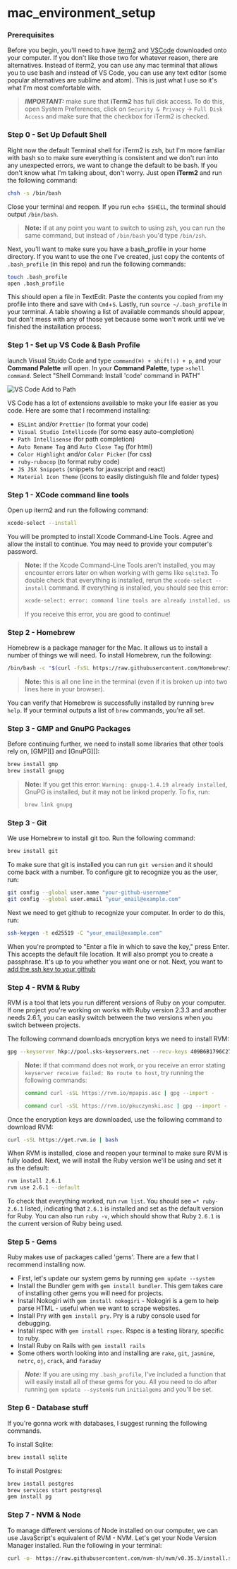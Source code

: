 # mac_environment_setup

### Prerequisites

Before you begin, you'll need to have [iterm2](https://iterm2.com/downloads.html) and 
[VSCode](https://code.visualstudio.com/download) downloaded onto your computer. If you don't 
like those two for whatever reason, there are alternatives. Instead of iterm2, you can use any 
mac terminal that allows you to use bash and instead of VS Code, you can use any text editor 
(some popular alternatives are sublime and atom). This is just what I use so it's what I'm 
most comfortable with.

> ***IMPORTANT:*** make sure that **iTerm2** has full disk access. To do this, open System
> Preferences, click on `Security & Privacy` -> `Full Disk Access` and make sure that the
> checkbox for iTerm2 is checked.

### Step 0 - Set Up Default Shell

Right now the default Terminal shell for iTerm2 is zsh, but I'm more familiar with bash so to 
make sure everything is consistent and we don't run into any unexpected errors, we want to change 
the default to be bash. If you don't know what I'm talking about, don't worry. Just open 
**iTerm2** and run the following command:
```sh
chsh -s /bin/bash
```
Close your terminal and reopen. If you run `echo $SHELL`, the terminal should
output `/bin/bash`.

> **Note:** if at any point you want to switch to using zsh, you can run the same command, but instead 
> of `/bin/bash` you'd type `/bin/zsh`.

Next, you'll want to make sure you have a bash_profile in your home directory. If you want to 
use the one I've created, just copy the contents of `.bash_profile` (in this repo) and run the 
following commands:
```sh
touch .bash_profile
open .bash_profile
```

This should open a file in TextEdit. Paste the contents you copied from my profile into there and
save with `Cmd`+`S`. Lastly, run `source ~/.bash_profile` in your terminal. A table showing a list
of available commands should appear, but don't mess with any of those yet because some won't work until
we've finished the installation process.

### Step 1 - Set up VS Code & Bash Profile

launch Visual Stuido Code and type `command(⌘) + shift(⇧) + p`, and your **Command Palette** 
will open. In your **Command Palette**, type `>shell command`. Select "Shell Command: Install
'code' command in PATH"

![VS Code Add to Path](https://curriculum-content.s3.amazonaws.com/onboarding/vscode%20path.png)

VS Code has a lot of extensions available to make your life easier as you code. Here are some that I
recommend installing:
* `ESLint` and/or `Prettier` (to format your code)
* `Visual Studio Intellicode` (for some easy auto-completion)
* `Path Intellisense` (for path completion)
* `Auto Rename Tag` and `Auto Close Tag` (for html)
* `Color Highlight` and/or `Color Picker` (for css)
* `ruby-rubocop` (to format ruby code)
* `JS JSX Snippets` (snippets for javascript and react)
* `Material Icon Theme` (icons to easily distinguish file and folder types)

### Step 1 - XCode command line tools

Open up iterm2 and run the following command:
```sh
xcode-select --install
```

You will be prompted to install Xcode Command-Line Tools. Agree and allow the
install to continue. You may need to provide your computer's password. 

> **Note:** If the Xcode Command-Line Tools aren't installed, you may encounter
> errors later on when working with gems like `sqlite3`. To double check that everything is installed,
> rerun the `xcode-select --install` command. If everything is installed, you should see this error:
>
> ```sh
> xcode-select: error: command line tools are already installed, use "Software Update" to install updates
> ```
>
> If you receive this error, you are good to continue!

### Step 2 - Homebrew

Homebrew is a package manager for the Mac. It allows us to install a number
of things we will need. To install Homebrew, run the following:

```sh
/bin/bash -c "$(curl -fsSL https://raw.githubusercontent.com/Homebrew/install/master/install.sh)"
```

> **Note:** this is all one line in the terminal (even if it is broken up into
> two lines here in your browser).

You can verify that Homebrew is successfully installed by running `brew help`. If
your terminal outputs a list of `brew` commands, you're all set.

### Step 3 - GMP and GnuPG Packages

Before continuing further, we need to install some libraries that other tools
rely on, [GMP][] and [GnuPG][]:

```sh
brew install gmp
brew install gnupg
```

> **Note:** If you get this error: `Warning: gnupg-1.4.19 already installed`,
> GnuPG is installed, but it may not be linked properly. To fix, run:
>
> ```sh
> brew link gnupg
> ```

### Step 3 - Git

We use Homebrew to install git too. Run the following command:
```sh
brew install git
```
To make sure that git is installed you can run `git version` and it should 
come back with a number. To configure git to recognize you as the user, run:

```sh
git config --global user.name "your-github-username"
git config --global user.email "your_email@example.com"
```

Next we need to get github to recognize your computer. In order to do this, run:
```sh
ssh-keygen -t ed25519 -C "your_email@example.com"
```
When you're prompted to "Enter a file in which to save the key," press Enter. 
This accepts the default file location. It will also prompt you to create a 
passphrase. It's up to you whether you want one or not. Next, you want to 
[add the ssh key to your github](https://docs.github.com/en/articles/adding-a-new-ssh-key-to-your-github-account)

### Step 4 - RVM & Ruby

RVM is a tool that lets you run different versions of Ruby on your computer.
If one project you're working on works with Ruby version 2.3.3 and another needs
2.6.1, you can easily switch between the two versions when you switch between
projects.

The following command downloads encryption keys we need to install RVM:

```sh
gpg --keyserver hkp://pool.sks-keyservers.net --recv-keys 409B6B1796C275462A1703113804BB82D39DC0E3 7D2BAF1CF37B13E2069D6956105BD0E739499BDB
```

> **Note:** If that command does not work, or you receive an error stating 
> `keyserver receive failed: No route to host`, try running the following commands:
> 
> ```sh
> command curl -sSL https://rvm.io/mpapis.asc | gpg --import -
> ```
> 
> ```sh
> command curl -sSL https://rvm.io/pkuczynski.asc | gpg --import -
> ```

Once the encryption keys are downloaded, use the following command to download RVM:

```sh
curl -sSL https://get.rvm.io | bash
```

When RVM is installed, close and reopen your terminal to make sure RVM is fully
loaded. Next, we will install the Ruby version we'll be using and set it as the default:

```sh
rvm install 2.6.1
rvm use 2.6.1 --default
```

To check that everything worked, run `rvm list`. You should see `=* ruby-2.6.1`
listed, indicating that `2.6.1` is installed and set as the default version for
Ruby. You can also run `ruby -v`, which should show that Ruby `2.6.1` is the
current version of Ruby being used.

### Step 5 - Gems

Ruby makes use of packages called 'gems'. There are a few that I recommend installing now.
* First, let's update our system gems by running `gem update --system`
* Install the Bundler gem with `gem install bundler`. This gem takes care of
  installing other gems you will need for projects.
* Install Nokogiri with `gem install nokogiri` - Nokogiri is a gem to help parse
  HTML - useful when we want to scrape websites.
* Install Pry with `gem install pry`. Pry is a ruby console used for debugging.
* Install rspec with `gem install rspec`. Rspec is a testing library, specific to ruby.
* Install Ruby on Rails with `gem install rails` 
* Some others worth looking into and installing are `rake`, `git`, `jasmine`, `netrc`, `oj`, 
  `crack`, and `faraday`

> ***Note:*** If you are using my `.bash_profile`, I've included a function that will
> easily install all of these gems for you. All you need to do after running 
> `gem update --system`is run `initialgems` and you'll be set.

### Step 6 - Database stuff

If you're gonna work with databases, I suggest running the following commands.

To install Sqlite:
```sh
brew install sqlite
```
To install Postgres:
```sh
brew install postgres
brew services start postgresql
gem install pg
```

### Step 7 - NVM & Node
To manage different versions of Node installed on our computer, we can use JavaScript's 
equivalent of RVM - NVM. Let's get your Node Version Manager installed. Run the following 
in your terminal:

```sh
curl -o- https://raw.githubusercontent.com/nvm-sh/nvm/v0.35.3/install.sh | bash
```
